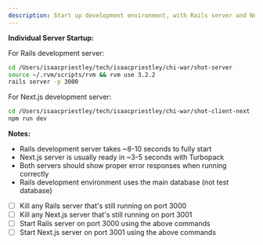 ```yaml
---
description: Start up development environment, with Rails server and NextJS server.
---
```


**Individual Server Startup:**

For Rails development server:
```bash
cd /Users/isaacpriestley/tech/isaacpriestley/chi-war/shot-server
source ~/.rvm/scripts/rvm && rvm use 3.2.2
rails server -p 3000
```

For Next.js development server:
```bash
cd /Users/isaacpriestley/tech/isaacpriestley/chi-war/shot-client-next
npm run dev
```

**Notes:**
- Rails development server takes ~8-10 seconds to fully start
- Next.js server is usually ready in ~3-5 seconds with Turbopack
- Both servers should show proper error responses when running correctly
- Rails development environment uses the main database (not test database)

- [ ] Kill any Rails server that's still running on port 3000
- [ ] Kill any Next.js server that's still running on port 3001
- [ ] Start Rails server on port 3000 using the above commands
- [ ] Start Next.js server on port 3001 using the above commands
